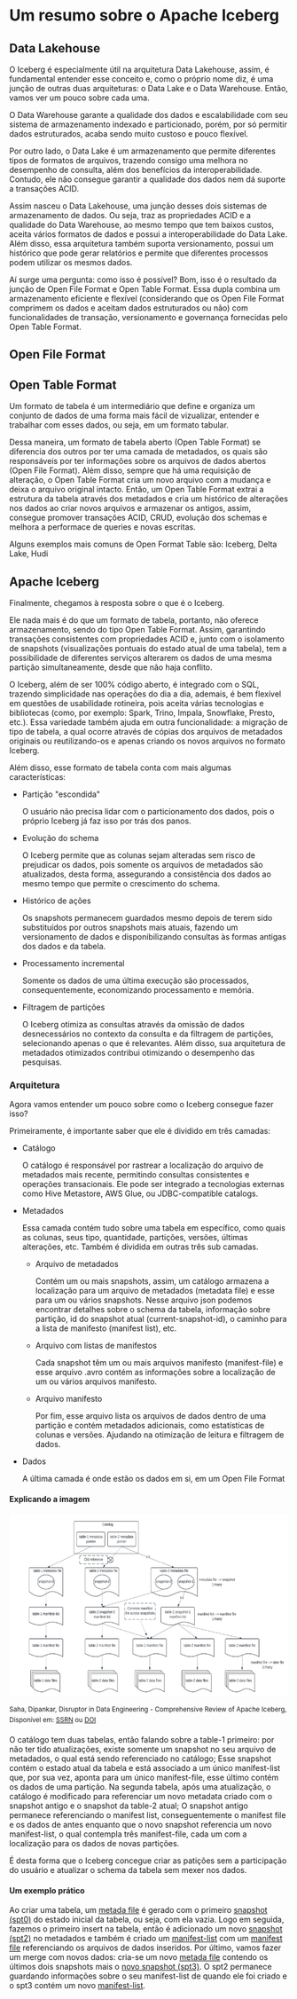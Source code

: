 <h1 align="left">Um resumo sobre o Apache Iceberg</h1>

<h2>Data Lakehouse</h2>

<p>O Iceberg é especialmente útil na arquitetura Data Lakehouse, assim, é fundamental entender esse conceito e, como o próprio nome diz, é uma junção de outras duas arquiteturas: o Data Lake e o Data Warehouse. Então, vamos ver um pouco sobre cada uma.</p>
<p>O Data Warehouse garante a qualidade dos dados e escalabilidade com seu sistema de armazenamento indexado e particionado, porém, por só permitir dados estruturados, acaba sendo muito custoso e pouco flexível.</p>
<p>Por outro lado, o Data Lake é um armazenamento que permite diferentes tipos de formatos de arquivos, trazendo consigo uma melhora no desempenho de consulta, além dos benefícios da interoperabilidade. Contudo, ele não consegue garantir a qualidade dos dados nem dá suporte a transações ACID.</p>
<p>Assim nasceu o Data Lakehouse, uma junção desses dois sistemas de armazenamento de dados. Ou seja, traz as propriedades ACID e a qualidade do Data Warehouse, ao mesmo tempo que tem baixos custos, aceita vários formatos de dados e possui a interoperabilidade do Data Lake. Além disso, essa arquitetura também suporta versionamento, possui um histórico que pode gerar relatórios e permite que diferentes processos podem utilizar os mesmos dados.</p>
<p>Aí surge uma pergunta: como isso é possível? Bom, isso é o resultado da junção de Open File Format e Open Table Format. Essa dupla combina um armazenamento eficiente e flexível (considerando que os Open File Format comprimem os dados e aceitam dados estruturados ou não) com funcionalidades de transação, versionamento e governança fornecidas pelo Open Table Format.</p>

<h2>Open File Format</h2>

<h2>Open Table Format</h2>

<p>Um formato de tabela é um intermediário que define e organiza um conjunto de dados de uma forma mais fácil de vizualizar, entender e trabalhar com esses dados, ou seja, em um formato tabular.</p>
<p>Dessa maneira, um formato de tabela aberto (Open Table Format) se diferencia dos outros por ter uma camada de metadados, os quais são responsáveis por ter informações sobre os arquivos de dados abertos (Open File Format). Além disso, sempre que há uma requisição de alteração, o Open Table Format cria um novo arquivo com a mudança e deixa o arquivo original intacto. Então, um Open Table Format extrai a estrutura da tabela através dos metadados e cria um histórico de alterações nos dados ao criar novos arquivos e armazenar os antigos, assim, consegue promover transações ACID, CRUD, evolução dos schemas e melhora a performace de queries e novas escritas.</p>
<p>Alguns exemplos mais comuns de Open Format Table são: Iceberg, Delta Lake, Hudi</p>
  
<h2>Apache Iceberg</h2>

<p>Finalmente, chegamos à resposta sobre o que é o Iceberg.</p>

<p>Ele nada mais é do que um formato de tabela, portanto, não oferece armazenamento, sendo do tipo Open Table Format. Assim, garantindo transações consistentes com propriedades ACID e, junto com o isolamento de snapshots (visualizações pontuais do estado atual de uma tabela), tem a possibilidade de diferentes serviços alterarem os dados de uma mesma partição simultaneamente, desde que não haja conflito.</p>
<p>O Iceberg, além de ser 100% código aberto, é integrado com o SQL, trazendo simplicidade nas operações do dia a dia, ademais, é bem flexível em questões de usabilidade rotineira, pois aceita várias tecnologias e bibliotecas (como, por exemplo: Spark, Trino, Impala, Snowflake, Presto, etc.). Essa variedade também ajuda em outra funcionalidade: a migração de tipo de tabela, a qual ocorre através de cópias dos arquivos de metadados originais ou reutilizando-os e apenas criando os novos arquivos no formato Iceberg.</p>
<p>Além disso, esse formato de tabela conta com mais algumas características:</p>
<ul>
  <li>Partição "escondida"</li>
  <p>O usuário não precisa lidar com o particionamento dos dados, pois o próprio Iceberg já faz isso por trás dos panos.</p>
  <li>Evolução do schema</li>
  <p>O Iceberg permite que as colunas sejam alteradas sem risco de prejudicar os dados, pois somente os arquivos de metadados são atualizados, desta forma, assegurando a consistência dos dados ao mesmo tempo que permite o crescimento do schema.</p>
  <li>Histórico de ações</li>
  <p>Os snapshots permanecem guardados mesmo depois de terem sido substituídos por outros snapshots mais atuais, fazendo um versionamento de dados e disponibilizando consultas às formas antigas dos dados e da tabela.</p>
  <li>Processamento incremental</li>
  <p>Somente os dados de uma última execução são processados, consequentemente, economizando processamento e memória.</p>
  <li>Filtragem de partições</li>
  <p>O Iceberg otimiza as consultas através da omissão de dados desnecessários no contexto da consulta e da filtragem de partições, selecionando apenas o que é relevantes. Além disso, sua arquitetura de metadados otimizados contribui otimizando o desempenho das pesquisas.</p>
</ul>

<h3>Arquitetura</h3>

<p>Agora vamos entender um pouco sobre como o Iceberg consegue fazer isso?</p>
<p>Primeiramente, é importante saber que ele é dividido em três camadas:</p>
<ul>
  <li>Catálogo</li>
  <p>O catálogo é responsável por rastrear a localização do arquivo de metadados mais recente, permitindo consultas consistentes e operações transacionais. Ele pode ser integrado a tecnologias externas como Hive Metastore, AWS Glue, ou JDBC-compatible catalogs.</p>
  <li>Metadados</li>
  <p>Essa camada contém tudo sobre uma tabela em específico, como quais as colunas, seus tipo, quantidade, partições, versões, últimas alterações, etc. Também é dividida em outras três sub camadas.</p>
  <ul>
    <li>Arquivo de metadados</li>
    <p>Contém um ou mais snapshots, assim, um catálogo armazena a localização para um arquivo de metadados (metadata file) e esse para um ou vários snapshots. Nesse arquivo json podemos encontrar detalhes sobre o schema da tabela, informação sobre partição, id do snapshot atual (current-snapshot-id), o caminho para a lista de manifesto (manifest list), etc.</p>
    <li>Arquivo com listas de manifestos</li>
    <p>Cada snapshot têm um ou mais arquivos manifesto (manifest-file) e esse arquivo .avro contém as informações sobre a localização de um ou vários arquivos manifesto.</p>
    <li>Arquivo manifesto</li>
    <p>Por fim, esse arquivo lista os arquivos de dados dentro de uma partição e contém metadados adicionais, como estatísticas de colunas e versões. Ajudando na otimização de leitura e filtragem de dados.</p>
  </ul>
  <li>Dados</li>
  <p>A última camada é onde estão os dados em si, em um Open File Format</p>
</ul>

<h4>Explicando a imagem</h4>
<img src="assets/iceberg_arquitetura_exemplo.png" />
<p><sup>Saha, Dipankar, Disruptor in Data Engineering - Comprehensive Review of Apache Iceberg, Disponível em: <a href="https://ssrn.com/abstract=4987315" target="_blank">SSRN</a> ou <a href="http://dx.doi.org/10.2139/ssrn.4987315" target="_blank">DOI</a></sup></p>
<p>O catálogo tem duas tabelas, então falando sobre a table-1 primeiro: por não ter tido atualizações, existe somente um snapshot no seu arquivo de metadados, o qual está sendo referenciado no catálogo; Esse snapshot contém o estado atual da tabela e está associado a um único manifest-list que, por sua vez, aponta para um único manifest-file, esse último contém os dados de uma partição. Na segunda tabela, após uma atualização, o catálogo é modificado para referenciar um novo metadata criado com o snapshot antigo e o snapshot da table-2 atual; O snapshot antigo permanece referenciando o manifest list, conseguentemente o manifest file e os dados de antes enquanto que o novo snapshot referencia um novo manifest-list, o qual contempla três manifest-file, cada um com a localização para os dados de novas partições.</p>
<p>É desta forma que o Iceberg concegue criar as patições sem a participação do usuário e atualizar o schema da tabela sem mexer nos dados.</p>

<h4>Um exemplo prático</h4>
<p>Ao criar uma tabela, um <a href="table_exemplo/metadata/metadata-00001.json">metada file</a> é gerado com o primeiro <a href="table_exemplo/metadata/snapshots/00000000000000000001.json">snapshot (spt0)</a> do estado inicial da tabela, ou seja, com ela vazia. Logo em seguida, fazemos o primeiro insert na tabela, então é adicionado um novo <a href="table_exemplo/metadata/snapshots/00000000000000000002.json">snapshot (spt2)</a> no metadados e também é criado um <a href="table_exemplo/metadata/manifest-lists/manifest-list-00002.avro">manifest-list</a> com um <a href="table_exemplo/metadata/manifest-00002.avro">manifest file</a> referenciando os arquivos de dados inseridos. Por último, vamos fazer um merge com novos dados: cria-se um novo <a href="table_exemplo/metadata/metadata-00003.json">metada file</a> contendo os últimos dois snapshots mais o <a href="table_exemplo/metadata/snapshots/00000000000000000003.json">novo snapshot (spt3)</a>. O spt2 permanece guardando informações sobre o seu manifest-list de quando ele foi criado e o spt3 contém um novo <a href="table_exemplo/metadata/manifest-lists/manifest-list-00003.avro">manifest-list</a>.</p>
